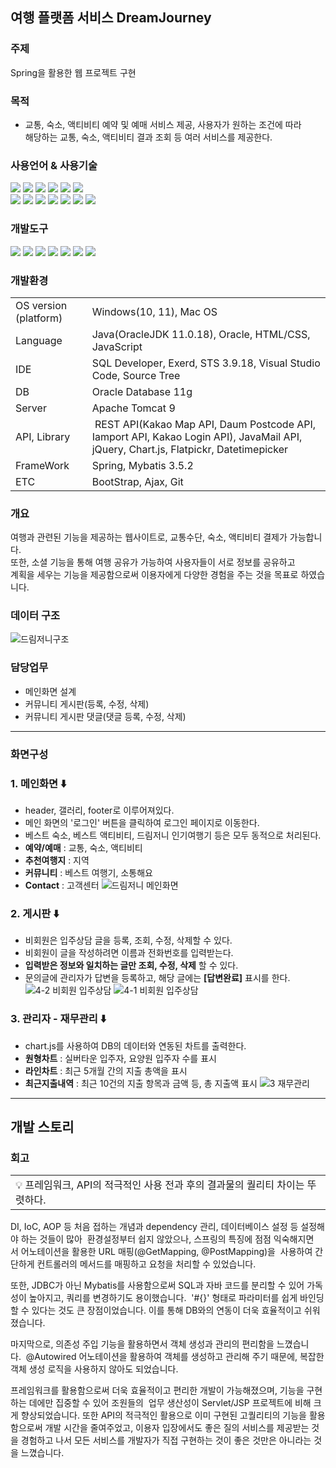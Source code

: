 ## 여행 플랫폼 서비스 DreamJourney
### 주제
Spring을 활용한 웹 프로젝트 구현

### 목적
- 교통, 숙소, 액티비티 예약 및 예매 서비스 제공, 사용자가 원하는 조건에 따라<br>해당하는 교통, 숙소, 액티비티 결과 조회 등 여러 서비스를 제공한다.
  
### 사용언어 & 사용기술
<img src="https://img.shields.io/badge/Java-007396?style=flat&logo=Java&logoColor=white" />  <img src="https://img.shields.io/badge/HTML5-E34F26?style=flat&logo=HTML5&logoColor=white" />  <img src="https://img.shields.io/badge/CSS3-1572B6?style=flat&logo=CSS3&logoColor=white" />  <img src="https://img.shields.io/badge/JavaScript-F7DF1E?style=flat&logo=JavaScript&logoColor=black"/>
<img src="https://img.shields.io/badge/Oracle-F80000?style=flat&logo=oracle&logoColor=white"/>  <img src="https://img.shields.io/badge/jQuery-0769AD?style=flat&logo=jquery&logoColor=white"/><br>
<img src="https://img.shields.io/badge/Bootstrap-7952B3?style=flat&logo=bootstrap&logoColor=white"/>   <img src="https://img.shields.io/badge/Chart.js-FF6384?style=flat&logo=chart.js&logoColor=white"/> <img src="https://img.shields.io/badge/Ajax-green?style=flat&logo=jquery&logoColor=white"/>  <img src="https://img.shields.io/badge/FlatPickr-blue?style=flat&logo=flatpickr&logoColor=white"/> <img src="https://img.shields.io/badge/RESTfulApi-yellow?style=flat&logo=restfulapi&logoColor=white"/> <img src="https://img.shields.io/badge/spring-green?style=flat&logo=spring&logoColor=white"/> <img src="https://img.shields.io/badge/Mybatis-black?style=flat&logo=mybatis&logoColor=white"/>

### 개발도구
<img src="https://img.shields.io/badge/Eclipse IDE-2C2255?style=flat&logo=eclipseide&logoColor=white"/>  <img src="https://img.shields.io/badge/Visual Studio Code-007ACC?style=flat&logo=visualstudiocode&logoColor=white"/>  <img src="https://img.shields.io/badge/Apache Tomcat-F8DC75?style=flat&logo=apachetomcat&logoColor=white"/>  <img src="https://img.shields.io/badge/Sourcetree-0052CC?style=flat&logo=sourcetree&logoColor=white"/> <img src="https://img.shields.io/badge/Git-orange?style=flat&logo=git&logoColor=white"/> <img src="https://img.shields.io/badge/Github-navy?style=flat&logo=github&logoColor=white"/> <img src="https://img.shields.io/badge/Exerd-red?style=flat&logo=exerd&logoColor=white"/> 

### 개발환경
<table>
  <tr>
    <td>OS version (platform)</td>
    <td>Windows(10, 11), Mac OS</td>
  </tr>
  <tr>
    <td>Language</td>
    <td>Java(OracleJDK 11.0.18), Oracle, HTML/CSS, JavaScript</td>
  </tr>
  <tr>
    <td>IDE</td>
    <td>SQL Developer, Exerd, STS 3.9.18, Visual Studio Code, Source Tree</td>
  </tr>
  <tr>
    <td>DB</td>
    <td>Oracle Database 11g</td>
  </tr>
  <tr>
    <td>Server</td>
    <td>Apache Tomcat 9</td>
  </tr>
  <tr>
    <td>API, Library</td>
    <td> REST API(Kakao Map API, Daum Postcode API, Iamport API, Kakao Login API), JavaMail API, jQuery, Chart.js, Flatpickr, Datetimepicker</td>
  </tr>
  <tr>
    <td>FrameWork</td>
    <td>Spring, Mybatis 3.5.2</td>
  </tr>
  <tr>
    <td>ETC</td>
    <td>BootStrap, Ajax, Git</td>
  </tr>
</table>

### 개요
여행과 관련된 기능을 제공하는 웹사이트로, 교통수단, 숙소, 액티비티 결제가 가능합니다.<Br>
또한, 소셜 기능을 통해 여행 공유가 가능하여 사용자들이 서로 정보를 공유하고<br>
계획을 세우는 기능을 제공함으로써 이용자에게 다양한 경험을 주는 것을 목표로 하였습니다.<br>

### 데이터 구조
![드림저니구조](https://github.com/wanjinkim/DreamJourney/assets/45139754/7b8412d4-0faa-4e67-8223-80fbdb3a804c)


### 담당업무
- 메인화면 설계
- 커뮤니티 게시판(등록, 수정, 삭제)
- 커뮤니티 게시판 댓글(댓글 등록, 수정, 삭제)
---
### 화면구성
### 1. 메인화면 ⬇️
- header, 갤러리, footer로 이루어져있다.
- 메인 화면의 '로그인' 버튼을 클릭하여 로그인 페이지로 이동한다.
- 베스트 숙소, 베스트 액티비티, 드림저니 인기여행기 등은 모두 동적으로 처리된다.
- **예약/예매** : 교통, 숙소, 액티비티
- **추천여행지** : 지역
- **커뮤니티** : 베스트 여행기, 소통해요
- **Contact** : 고객센터
![드림저니 메인화면](https://github.com/wanjinkim/DreamJourney/assets/45139754/dc45ddff-b0a6-4c5c-b969-d3cd8d79f5d9)



### 2. 게시판 ⬇️
- 비회원은 입주상담 글을 등록, 조회, 수정, 삭제할 수 있다. 
- 비회원이 글을 작성하려면 이름과 전화번호를 입력받는다.
- **입력받은 정보와 일치하는 글만 조회, 수정, 삭제** 할 수 있다.
- 문의글에 관리자가 답변을 등록하고, 해당 글에는 **[답변완료]** 표시를 한다.
![4-2  비회원 입주상담](https://github.com/wanjinkim/NeulBom/assets/45139754/e45c4ad4-09f8-46b3-8cd7-9a925777c9e5)
![4-1  비회원 입주상담](https://github.com/wanjinkim/NeulBom/assets/45139754/c8c803e1-ffcd-4f64-a073-77681fc77556)


### 3. 관리자 - 재무관리 ⬇️
- chart.js를 사용하여 DB의 데이터와 연동된 차트를 출력한다.
- **원형차트** : 실버타운 입주자, 요양원 입주자 수를 표시
- **라인차트** : 최근 5개월 간의 지출 총액을 표시
- **최근지출내역** : 최근 10건의 지출 항목과 금액 등, 총 지출액 표시 
![3  재무관리](https://github.com/0hsoyeop/TW-Library/assets/131536077/9fc98612-c5a1-4078-a735-4b691446c4b2)

---
## 개발 스토리
### 회고
<table>
    <tr>
        <td>💡 프레임워크, API의 적극적인 사용 전과 후의 결과물의 퀄리티 차이는 뚜렷하다.
</td>
    </tr>
</table>
DI, IoC, AOP 등 처음 접하는 개념과 dependency 관리, 데이터베이스 설정 등 설정해야 하는 것들이 많아 
환경설정부터 쉽지 않았으나, 스프링의 특징에 점점 익숙해지면서 어노테이션을 활용한 URL 매핑(@GetMapping, @PostMapping)을 
사용하여 간단하게 컨트롤러의 메서드를 매핑하고 요청을 처리할 수 있었습니다.

또한, JDBC가 아닌 Mybatis를 사용함으로써 SQL과 자바 코드를 분리할 수 있어 가독성이 높아지고, 쿼리를 변경하기도 용이했습니다. 
'#{}' 형태로 파라미터를 쉽게 바인딩 할 수 있다는 것도 큰 장점이었습니다. 이를 통해 DB와의 연동이 더욱 효율적이고 쉬워졌습니다.

마지막으로, 의존성 주입 기능을 활용하면서 객체 생성과 관리의 편리함을 느꼈습니다.  @Autowired 어노테이션을 활용하여
객체를 생성하고 관리해 주기 때문에, 복잡한 객체 생성 로직을 사용하지 않아도 되었습니다. 

프레임워크를 활용함으로써 더욱 효율적이고 편리한 개발이 가능해졌으며, 기능을 구현하는 데에만 집중할 수 있어 조원들의 
업무 생산성이 Servlet/JSP 프로젝트에 비해 크게 향상되었습니다. 또한 API의 적극적인 활용으로 이미 구현된 고퀄리티의 기능을
활용함으로써 개발 시간을 줄여주었고, 이용자 입장에서도 좋은 질의 서비스를 제공받는 것을 경험하고 나서
모든 서비스를 개발자가 직접 구현하는 것이 좋은 것만은 아니라는 것을 느꼈습니다.
